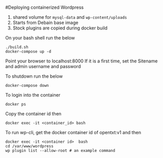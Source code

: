 #Deploying containerized Wordpress

1. shared volume for `mysql-data` and `wp-content/uploads`
2. Starts from Debain base image
3. Stock plugins are copied during docker build

On your bash shell run the below
```
./build.sh
docker-compose up -d
```

Point your browser to localhost:8000
If it is a first time, set the Sitename and admin username and password

To shutdown run the below

```
docker-compose down
```

To login into the container


```
docker ps
```

Copy the container id then

```
docker exec -it <container_id> bash
```

To run wp-cli, get the docker container id of opentxt:v1 and then

```
docker exec -it <container id>  bash
cd /var/www/wordpress
wp plugin list --allow-root # an example command
```


